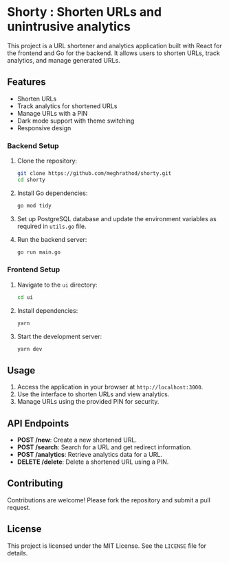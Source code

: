 # Shorty : Shorten URLs and unintrusive analytics

This project is a URL shortener and analytics application built with React for the frontend and Go for the backend. It allows users to shorten URLs, track analytics, and manage generated URLs.

## Features

- Shorten URLs
- Track analytics for shortened URLs
- Manage URLs with a PIN
- Dark mode support with theme switching
- Responsive design

### Backend Setup

1. Clone the repository:

   ```bash
   git clone https://github.com/meghrathod/shorty.git
   cd shorty
   ```

2. Install Go dependencies:

   ```bash
   go mod tidy
   ```

3. Set up PostgreSQL database and update the environment variables as required in `utils.go` file.

4. Run the backend server:

   ```bash
   go run main.go
   ```

### Frontend Setup

1. Navigate to the `ui` directory:

   ```bash
   cd ui
   ```

2. Install dependencies:

   ```bash
   yarn
   ```

3. Start the development server:

   ```bash
   yarn dev
   ```


## Usage

1. Access the application in your browser at `http://localhost:3000`.
2. Use the interface to shorten URLs and view analytics.
3. Manage URLs using the provided PIN for security.

## API Endpoints

- **POST /new**: Create a new shortened URL.
- **POST /search**: Search for a URL and get redirect information.
- **POST /analytics**: Retrieve analytics data for a URL.
- **DELETE /delete**: Delete a shortened URL using a PIN.

## Contributing

Contributions are welcome! Please fork the repository and submit a pull request.

## License

This project is licensed under the MIT License. See the `LICENSE` file for details.
